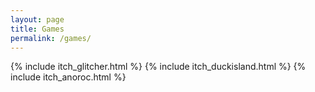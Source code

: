```yaml
---
layout: page
title: Games
permalink: /games/
---
```


{% include itch_glitcher.html %}
{% include itch_duckisland.html %}
{% include itch_anoroc.html %}